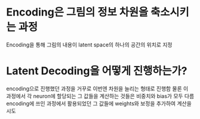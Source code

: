 # Encoding은 그림의 정보 차원을 축소시키는 과정
Encoding을 통해 그림의 내용이 latent space의 하나의 공간의 위치로 지정

# Latent Decoding을 어떻게 진행하는가?
encoding으로 진행했던 과정을 거꾸로
이번엔 차원을 늘리는 형태로 진행함
물론 이 과정에서 각 neuron에 할당되는 그 값들을 계산하는 것들은 비중치와 bias가 모두 다름
encoding에 쓰인 과정에서 활용되었던 그 값들에 weights와 보정을 추가하여 계산을 시도
